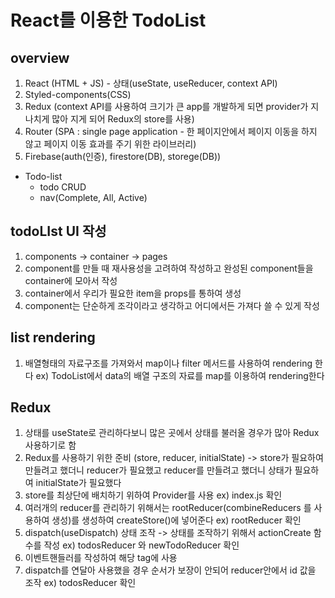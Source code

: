 # React를 이용한 TodoList 

## overview
1. React (HTML + JS) - 상태(useState, useReducer, context API)
2. Styled-components(CSS)
3. Redux (context API를 사용하여 크기가 큰 app를 개발하게 되면 provider가 지나치게 많아 지게 되어 Redux의 store를 사용)
4. Router (SPA : single page application - 한 페이지안에서 페이지 이동을 하지 않고 페이지 이동 효과를 주기 위한 라이브러리)
5. Firebase(auth(인증), firestore(DB), storege(DB))

- Todo-list
    - todo CRUD
    - nav(Complete, All, Active)
 ## todoLIst UI 작성
 1.  components -> container -> pages
 2.  component를 만들 때 재사용성을 고려하여 작성하고 완성된 component들을 container에 모아서 작성
 3.  container에서 우리가 필요한 item을 props를 통하여 생성 
 4.  component는 단순하게 조각이라고 생각하고 어디에서든 가져다 쓸 수 있게 작성

## list rendering
1. 배열형태의 자료구조를 가져와서 map이나 filter 메서드를 사용하여 rendering 한다 ex) TodoList에서 data의 배열 구조의 자료를 map를 이용하여 rendering한다

## Redux
1. 상태를 useState로 관리하다보니 많은 곳에서 상태를 불러올 경우가 많아 Redux사용하기로 함
2. Redux를 사용하기 위한 준비 (store, reducer, initialState) -> store가 필요하여 만들려고 했더니 reducer가 필요했고 reducer를 만들려고 했더니 상태가 필요하여 initialState가 필요했다
3. store를 최상단에 배치하기 위하여 Provider를 사용 ex) index.js 확인
4. 여러개의 reducer를 관리하기 위해서는 rootReducer(combineReducers 를 사용하여 생성)를 생성하여 createStore()에 넣어준다 ex) rootReducer 확인
5. dispatch(useDispatch) 상태 조작 -> 상태를 조작하기 위해서 actionCreate 함수를 작성 ex) todosReducer 와 newTodoReducer 확인
6. 이벤트핸들러를 작성하여 해당 tag에 사용
7. dispatch를 연달아 사용했을 경우 순서가 보장이 안되어 reducer안에서 id 값을 조작 ex) todosReducer 확인
